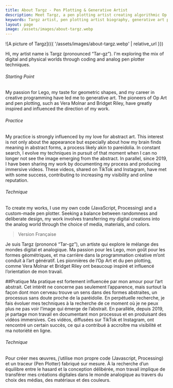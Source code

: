 ```yaml
---
title: About Targz - Pen Plotting & Generative Artist
description: Meet Targz, a pen plotting artist creating algorithmic Op Art inspired by Vera Molnar and Bridget Riley. Custom code, precision plotting, and mathematical aesthetics.
keywords: Targz artist, pen plotting artist biography, generative art process, algorithmic art technique, op art inspiration, vera molnar, bridget riley
layout: page
image: /assets/images/about-targz.webp
---
```



![A picture of Targz]({{ '/assets/images/about-targz.webp' | relative_url }})

Hi, my artist name is Targz (pronounced “Tar-gz”). I'm exploring the mix of digital and physical worlds through coding and analog pen plotter techniques.
 
 
###### Starting Point
My passion for Lego, my taste for geometric shapes, and my career in creative programming have led me to generative art. The pioneers of Op Art and pen plotting, such as Vera Molnar and Bridget Riley, have greatly inspired and influenced the direction of my work.

###### Practice
My practice is strongly influenced by my love for abstract art. This interest is not only about the appearance but especially about how my brain finds meaning in abstract forms, a process likely akin to pareidolia.
In constant search, I evolve my techniques in pursuit of that moment when I can no longer not see the image emerging from the abstract.
In parallel, since 2019, I have been sharing my work by documenting my process and producing immersive videos. These videos, shared on TikTok and Instagram, have met with some success, contributing to increasing my visibility and online reputation.

###### Technique
To create my works, I use my own code (JavaScript, Processing) and a custom-made pen plotter. Seeking a balance between randomness and deliberate design, my work involves transferring my digital creations into the analog world through the choice of media, materials, and colors.

> Version Française

Je suis Targz (prononcé “Tar-gz”), un artiste qui explore le mélange des mondes digital et analogique. Ma passion pour les Lego, mon goût pour les formes géométriques, et ma carrière dans la programmation créative m’ont conduit à l’art génératif. Les pionnières de l’Op Art et du pen plotting, comme Vera Molnar et Bridget Riley ont beaucoup inspiré et influencé l’orientation de mon travail.

##Pratique
Ma pratique est fortement influencée par mon amour pour l’art abstrait. Cet intérêt ne concerne pas seulement l’apparence, mais surtout la façon dont mon cerveau trouve un sens dans des formes abstraites, un processus sans doute proche de la paréidolie. En perpétuelle recherche, je fais évoluer mes techniques à la recherche de ce moment où je ne peux plus ne pas voir l’image qui émerge de l’abstrait.
En parallèle, depuis 2019, je partage mon travail en documentant mon processus et en produisant des vidéos immersives. Ces vidéos, diffusées sur TikTok et Instagram, ont rencontré un certain succès, ce qui a contribué à accroître ma visibilité et ma notoriété en ligne.

###### Technique
Pour créer mes œuvres, j’utilise mon propre code (Javascript, Processing) et un traceur (Pen Plotter) fabriqué sur mesure. À la recherche d’un équilibre entre le hasard et la conception délibérée, mon travail implique de transférer mes créations digitales dans le monde analogique au travers du choix des médias, des matériaux et des couleurs.